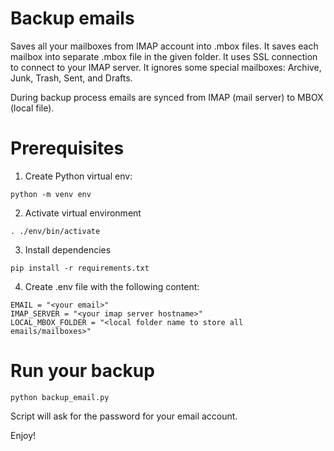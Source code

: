 # Backup emails
Saves all your mailboxes from IMAP account into .mbox files.
It saves each mailbox into separate .mbox file in the given folder.
It uses SSL connection to connect to your IMAP server.
It ignores some special mailboxes: Archive, Junk, Trash, Sent, and Drafts.

During backup process emails are synced from IMAP (mail server) to MBOX (local file).

# Prerequisites
1. Create Python virtual env:
```
python -m venv env
```
2. Activate virtual environment
```
. ./env/bin/activate
```
3. Install dependencies
```
pip install -r requirements.txt
```
4. Create .env file with the following content:
```
EMAIL = "<your email>"
IMAP_SERVER = "<your imap server hostname>"
LOCAL_MBOX_FOLDER = "<local folder name to store all emails/mailboxes>"
```

# Run your backup
```
python backup_email.py
```
Script will ask for the password for your email account.

Enjoy!
